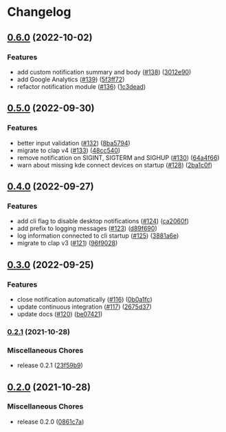 # Changelog

## [0.6.0](https://github.com/kucera-lukas/rusty-battery/compare/v0.5.0...v0.6.0) (2022-10-02)


### Features

* add custom notification summary and body ([#138](https://github.com/kucera-lukas/rusty-battery/issues/138)) ([3012e90](https://github.com/kucera-lukas/rusty-battery/commit/3012e90568e8c7a4e4669eaeca0f8f9390c1c529))
* add Google Analytics ([#139](https://github.com/kucera-lukas/rusty-battery/issues/139)) ([5f3ff72](https://github.com/kucera-lukas/rusty-battery/commit/5f3ff72b030f1c17abeab8ec3fdbd3373a8b0e30))
* refactor notification module ([#136](https://github.com/kucera-lukas/rusty-battery/issues/136)) ([1c3dead](https://github.com/kucera-lukas/rusty-battery/commit/1c3dead17e409ce388803554d9bb6e00e58fa680))

## [0.5.0](https://github.com/kucera-lukas/rusty-battery/compare/v0.4.0...v0.5.0) (2022-09-30)

### Features

- better input validation ([#132](https://github.com/kucera-lukas/rusty-battery/issues/132)) ([8ba5794](https://github.com/kucera-lukas/rusty-battery/commit/8ba57946ff375c14369352686b41b90e31b5ad85))
- migrate to clap v4 ([#133](https://github.com/kucera-lukas/rusty-battery/issues/133)) ([48cc540](https://github.com/kucera-lukas/rusty-battery/commit/48cc540086a5ca947b69757cd96c8085ec5528ec))
- remove notification on SIGINT, SIGTERM and SIGHUP ([#130](https://github.com/kucera-lukas/rusty-battery/issues/130)) ([64a4f66](https://github.com/kucera-lukas/rusty-battery/commit/64a4f66188aa80a3e2e3d51828e858ed842fc7e3))
- warn about missing kde connect devices on startup ([#128](https://github.com/kucera-lukas/rusty-battery/issues/128)) ([2ba1c0f](https://github.com/kucera-lukas/rusty-battery/commit/2ba1c0f1827c12700ed4ff356323ce5f9c75763f))

## [0.4.0](https://github.com/kucera-lukas/rusty-battery/compare/v0.3.0...v0.4.0) (2022-09-27)

### Features

- add cli flag to disable desktop notifications ([#124](https://github.com/kucera-lukas/rusty-battery/issues/124)) ([ca2060f](https://github.com/kucera-lukas/rusty-battery/commit/ca2060f566e15ca69442e2eb52bed8ec95fe7267))
- add prefix to logging messages ([#123](https://github.com/kucera-lukas/rusty-battery/issues/123)) ([d89f690](https://github.com/kucera-lukas/rusty-battery/commit/d89f69016ac9f0f09796177fd22f42d26ad90663))
- log information connected to cli startup ([#125](https://github.com/kucera-lukas/rusty-battery/issues/125)) ([3881a6e](https://github.com/kucera-lukas/rusty-battery/commit/3881a6eb06a66bf5eeba13fc63ca43b0844e748b))
- migrate to clap v3 ([#121](https://github.com/kucera-lukas/rusty-battery/issues/121)) ([96f9028](https://github.com/kucera-lukas/rusty-battery/commit/96f90287214a3c39ce2b1c6445bb34c15abfeff2))

## [0.3.0](https://www.github.com/kucera-lukas/rusty-battery/compare/v0.2.1...v0.3.0) (2022-09-25)

### Features

- close notification automatically ([#116](https://www.github.com/kucera-lukas/rusty-battery/issues/116)) ([0b0a1fc](https://www.github.com/kucera-lukas/rusty-battery/commit/0b0a1fc3dc1e2291721272e6e41494d6d69e0252))
- update continuous integration ([#117](https://www.github.com/kucera-lukas/rusty-battery/issues/117)) ([2675d37](https://www.github.com/kucera-lukas/rusty-battery/commit/2675d373136450bb148760b2043f34b80cac2f89))
- update docs ([#120](https://www.github.com/kucera-lukas/rusty-battery/issues/120)) ([be07421](https://www.github.com/kucera-lukas/rusty-battery/commit/be07421dea49a422621ea461411f7fbd22fbaf40))

### [0.2.1](https://www.github.com/kucera-lukas/rusty-battery/compare/v0.2.0...v0.2.1) (2021-10-28)

### Miscellaneous Chores

- release 0.2.1 ([23f59b9](https://www.github.com/kucera-lukas/rusty-battery/commit/23f59b99527c695855db25419e9b54758e5e4889))

## [0.2.0](https://www.github.com/kucera-lukas/rusty-battery/compare/v0.1.3...v0.2.0) (2021-10-28)

### Miscellaneous Chores

- release 0.2.0 ([0861c7a](https://www.github.com/kucera-lukas/rusty-battery/commit/0861c7a082780bda8a33f47830830699d2185ac7))
